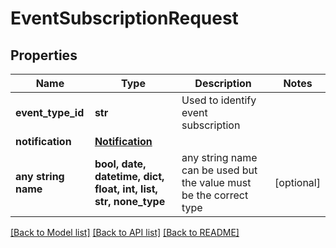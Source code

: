 # EventSubscriptionRequest


## Properties
Name | Type | Description | Notes
------------ | ------------- | ------------- | -------------
**event_type_id** | **str** | Used to identify event subscription | 
**notification** | [**Notification**](Notification.md) |  | 
**any string name** | **bool, date, datetime, dict, float, int, list, str, none_type** | any string name can be used but the value must be the correct type | [optional]

[[Back to Model list]](../README.md#documentation-for-models) [[Back to API list]](../README.md#documentation-for-api-endpoints) [[Back to README]](../README.md)


